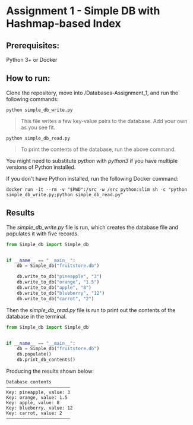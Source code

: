 # Assignment 1 - Simple DB with Hashmap-based Index

## Prerequisites:
Python 3+ or Docker

## How to run:
Clone the repository, move into /Databases-Assignment_1, and run the following commands:
```
python simple_db_write.py
```
> This file writes a few key-value pairs to the database. Add your own as you see fit.
```
python simple_db_read.py
```
> To print the contents of the database, run the above command.

You might need to substitute _python_ with _python3_ if you have multiple versions of Python installed.

If you don't have Python installed, run the following Docker command:
```
docker run -it --rm -v "$PWD":/src -w /src python:slim sh -c "python simple_db_write.py;python simple_db_read.py"
```

## Results

The _simple_db_write.py_ file is run, which creates the database file and populates it with five records.
```python
from Simple_db import Simple_db


if __name__ == "__main__":
    db = Simple_db("fruitstore.db")

    db.write_to_db("pineapple", "3")
    db.write_to_db("orange", "1.5")
    db.write_to_db("apple", "8")
    db.write_to_db("blueberry", "12")
    db.write_to_db("carrot", "2")
```

Then the _simple_db_read.py_ file is run to print out the contents of the database in the terminal.
```python
from Simple_db import Simple_db


if __name__ == "__main__":
    db = Simple_db("fruitstore.db")
    db.populate()
    db.print_db_contents()
```

Producing the results shown below:
```
Database contents
————————————————————————
Key: pineapple, value: 3
Key: orange, value: 1.5
Key: apple, value: 8
Key: blueberry, value: 12
Key: carrot, value: 2
————————————————————————
```
